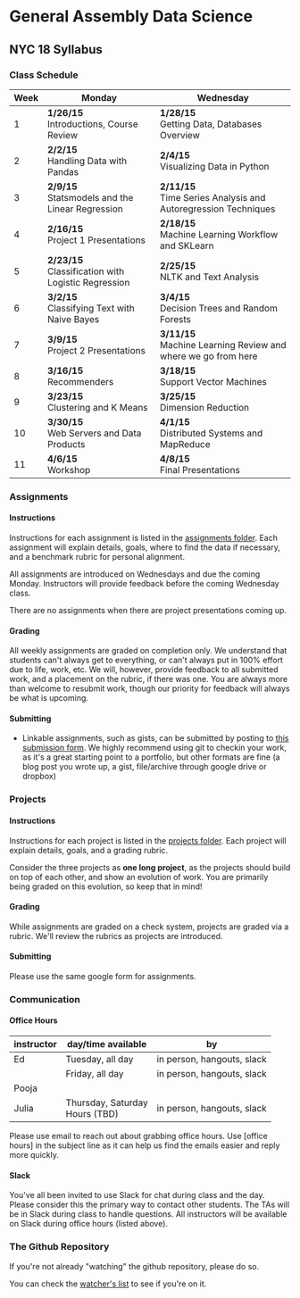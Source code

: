 # General Assembly Data Science
## NYC 18 Syllabus

### Class Schedule

Week|Monday|Wednesday
------|-------|------
1| **1/26/15** <br /> Introductions, Course Review | **1/28/15** <br /> Getting Data, Databases Overview
2| **2/2/15** <br /> Handling Data with Pandas | **2/4/15** <br /> Visualizing Data in Python
3| **2/9/15** <br /> Statsmodels and the Linear Regression | **2/11/15** <br /> Time Series Analysis and Autoregression Techniques
4| **2/16/15** <br /> Project 1 Presentations | **2/18/15** <br /> Machine Learning Workflow and SKLearn
5| **2/23/15** <br /> Classification with Logistic Regression | **2/25/15** <br /> NLTK and Text Analysis
6| **3/2/15** <br /> Classifying Text with Naive Bayes | **3/4/15** <br /> Decision Trees and Random Forests
7| **3/9/15** <br /> Project 2 Presentations | **3/11/15** <br /> Machine Learning Review and where we go from here
8| **3/16/15** <br /> Recommenders | **3/18/15** <br /> Support Vector Machines
9| **3/23/15** <br /> Clustering and K Means | **3/25/15** <br /> Dimension Reduction
10| **3/30/15** <br /> Web Servers and Data Products | **4/1/15** <br /> Distributed Systems and MapReduce
11| **4/6/15** <br /> Workshop | **4/8/15** <br /> Final Presentations

### Assignments

#### Instructions
Instructions for each assignment is listed in the [assignments folder](assignments/). Each assignment will explain details, goals, where to find the data if necessary, and a benchmark rubric for personal alignment.

All assignments are introduced on Wednesdays and due the coming Monday. Instructors will provide feedback before the coming Wednesday class.

There are no assignments when there are project presentations coming up.

#### Grading

All weekly assignments are graded on completion only. We understand that students can't always get to everything, or can't always put in 100% effort due to life, work, etc. We will, however, provide feedback to all submitted work, and a placement on the rubric, if there was one. You are always more than welcome to resubmit work, though our priority for feedback will always be what is upcoming.

#### Submitting

* Linkable assignments, such as gists, can be submitted by posting to [this submission form](http://goo.gl/forms/qLHIjZadnp). We highly recommend using git to checkin your work, as it's a great starting point to a portfolio, but other formats are fine (a blog post you wrote up, a gist, file/archive through google drive or dropbox)

### Projects

#### Instructions
Instructions for each project is listed in the [projects folder](projects/). Each project will explain details, goals, and a grading rubric.

Consider the three projects as **one long project**, as the projects should build on top of each other, and show an evolution of work. You are primarily being graded on this evolution, so keep that in mind!

#### Grading

While assignments are graded on a check system, projects are graded via a rubric. We'll review the rubrics as projects are introduced.

#### Submitting

Please use the same google form for assignments.

### Communication

#### Office Hours

instructor | day/time available | by
-----------|--------------------|---
Ed         | Tuesday, all day   | in person, hangouts, slack
           | Friday, all day    | in person, hangouts, slack
Pooja      |                    |
Julia      | Thursday, Saturday<br />Hours (TBD) | in person, hangouts, slack

Please use email to reach out about grabbing office hours. Use [office hours] in the subject line as it can help us find the emails easier and reply more quickly.

#### Slack

You've all been invited to use Slack for chat during class and the day. Please consider this the primary way to contact other students. The TAs will be in Slack during class to handle questions. All instructors will be available on Slack during office hours (listed above).

### The Github Repository

If you're not already "watching" the github repository, please do so.

You can check the [watcher's list](https://github.com/podopie/DAT18NYC/watchers) to see if you're on it.

